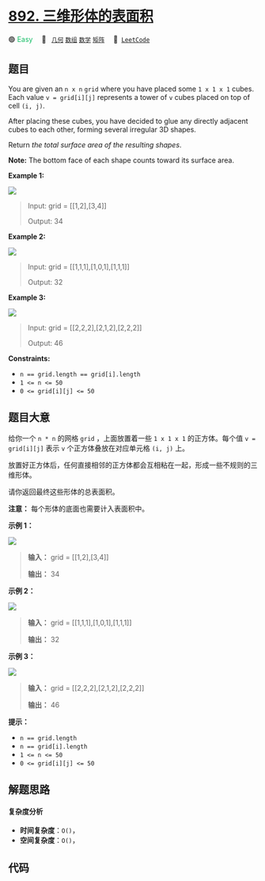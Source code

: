 # [892. 三维形体的表面积](https://leetcode.com/problems/surface-area-of-3d-shapes)

🟢 <font color=#15bd66>Easy</font>&emsp; 🔖&ensp; [`几何`](/outline/tag/geometry.md) [`数组`](/outline/tag/array.md) [`数学`](/outline/tag/math.md) [`矩阵`](/outline/tag/matrix.md)&emsp; 🔗&ensp;[`LeetCode`](https://leetcode.com/problems/surface-area-of-3d-shapes)

## 题目

You are given an `n x n` `grid` where you have placed some `1 x 1 x 1` cubes.
Each value `v = grid[i][j]` represents a tower of `v` cubes placed on top of
cell `(i, j)`.

After placing these cubes, you have decided to glue any directly adjacent
cubes to each other, forming several irregular 3D shapes.

Return _the total surface area of the resulting shapes_.

**Note:** The bottom face of each shape counts toward its surface area.



**Example 1:**

![](https://assets.leetcode.com/uploads/2021/01/08/tmp-grid2.jpg)

> Input: grid = [[1,2],[3,4]]
> 
> Output: 34

**Example 2:**

![](https://assets.leetcode.com/uploads/2021/01/08/tmp-grid4.jpg)

> Input: grid = [[1,1,1],[1,0,1],[1,1,1]]
> 
> Output: 32

**Example 3:**

![](https://assets.leetcode.com/uploads/2021/01/08/tmp-grid5.jpg)

> Input: grid = [[2,2,2],[2,1,2],[2,2,2]]
> 
> Output: 46

**Constraints:**

  * `n == grid.length == grid[i].length`
  * `1 <= n <= 50`
  * `0 <= grid[i][j] <= 50`


## 题目大意

给你一个 `n * n` 的网格 `grid` ，上面放置着一些 `1 x 1 x 1` 的正方体。每个值 `v = grid[i][j]` 表示 `v`
个正方体叠放在对应单元格 `(i, j)` 上。

放置好正方体后，任何直接相邻的正方体都会互相粘在一起，形成一些不规则的三维形体。

请你返回最终这些形体的总表面积。

**注意：** 每个形体的底面也需要计入表面积中。



**示例 1：**

![](https://assets.leetcode.com/uploads/2021/01/08/tmp-grid2.jpg)

> 
> 
> 
> 
> 
> **输入：** grid = [[1,2],[3,4]]
> 
> **输出：** 34
> 
> 

**示例 2：**

![](https://assets.leetcode.com/uploads/2021/01/08/tmp-grid4.jpg)

> 
> 
> 
> 
> 
> **输入：** grid = [[1,1,1],[1,0,1],[1,1,1]]
> 
> **输出：** 32
> 
> 

**示例 3：**

![](https://assets.leetcode.com/uploads/2021/01/08/tmp-grid5.jpg)

> 
> 
> 
> 
> 
> **输入：** grid = [[2,2,2],[2,1,2],[2,2,2]]
> 
> **输出：** 46
> 
> 



**提示：**

  * `n == grid.length`
  * `n == grid[i].length`
  * `1 <= n <= 50`
  * `0 <= grid[i][j] <= 50`


## 解题思路

#### 复杂度分析

- **时间复杂度**：`O()`，
- **空间复杂度**：`O()`，

## 代码

```javascript

```